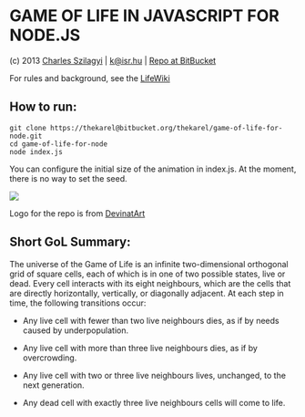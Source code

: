 # GAME OF LIFE IN JAVASCRIPT FOR NODE.JS
(c) 2013  [Charles Szilagyi](http://linkd.in/1dNtFS5) | <k@isr.hu> | [Repo at BitBucket](https://bitbucket.org/thekarel/game-of-life-for-node/overview)

For rules and background, see the [LifeWiki](http://conwaylife.com/wiki/Conway%27s_Game_of_Life)

## How to run:

    git clone https://thekarel@bitbucket.org/thekarel/game-of-life-for-node.git
    cd game-of-life-for-node
    node index.js

You can configure the initial size of the animation in index.js. At the moment, there is no way to set the seed.

![](https://bitbucket.org/thekarel/game-of-life-for-node/raw/3b5dfb7ea6c9bda88a4e98af550d40db82204ae6/GoL.gif)

Logo for the repo is from [DevinatArt](http://mientefuego.deviantart.com/art/Carbon-Glider-129268523)

## Short GoL Summary:

The universe of the Game of Life is an infinite two-dimensional orthogonal
grid of square cells, each of which is in one of two possible states, live
or dead. Every cell interacts with its eight neighbours, which are the
cells that are directly horizontally, vertically, or diagonally adjacent.
At each step in time, the following transitions occur:

  * Any live cell with fewer than two live neighbours dies, as if by needs caused by underpopulation.

  * Any live cell with more than three live neighbours dies, as if by overcrowding.

  * Any live cell with two or three live neighbours lives, unchanged, to the next generation.

  * Any dead cell with exactly three live neighbours cells will come to life.


